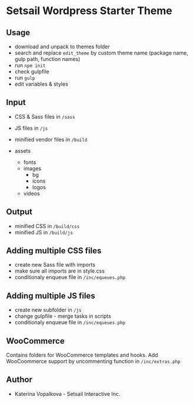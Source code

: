 # Setsail Wordpress Starter Theme

## Usage
* download and unpack to themes folder
* search and replace `edit_theme` by custom theme name (package name, gulp path, function names)
* run `npm init`
* check gulpfile
* run `gulp`
* edit variables & styles

## Input
* CSS & Sass files in `/sass`
* JS files in `/js`
* minified vendor files in `/build`

* assets
    * fonts
    * images
        * bg
        * icons
        * logos
    * videos

## Output
* minified CSS in `/build/css`
* minified JS in `/build/js`

## Adding multiple CSS files
* create new Sass file with imports
* make sure all imports are in style.css
* conditionaly enqueue file in `/inc/equeues.php`

## Adding multiple JS files
* create new subfolder in `/js`
* change gulpfile - merge tasks in scripts
* conditionaly enqueue file in `/inc/equeues.php`

## WooCommerce
Contains folders for WooCommerce templates and hooks.
Add WooCoommerce support by uncommenting function in `/inc/extras.php`

## Author
* Katerina Vopalkova - Setsail Interactive Inc.